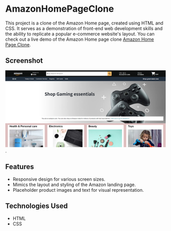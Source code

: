 # AmazonHomePageClone
This project is a clone of the Amazon Home page, created using HTML and CSS.
It serves as a demonstration of front-end web development skills and the ability to replicate a popular e-commerce website's layout.
You can check out a live demo of the Amazon Home page clone [Amazon Home Page Clone](https://afraj2004.github.io/AmazonHomePageClone/).
## Screenshot
![Amazon Home Page Clone](/screenshot.png).
## Features

- Responsive design for various screen sizes.
- Mimics the layout and styling of the Amazon landing page.
- Placeholder product images and text for visual representation.

## Technologies Used

- HTML
- CSS

